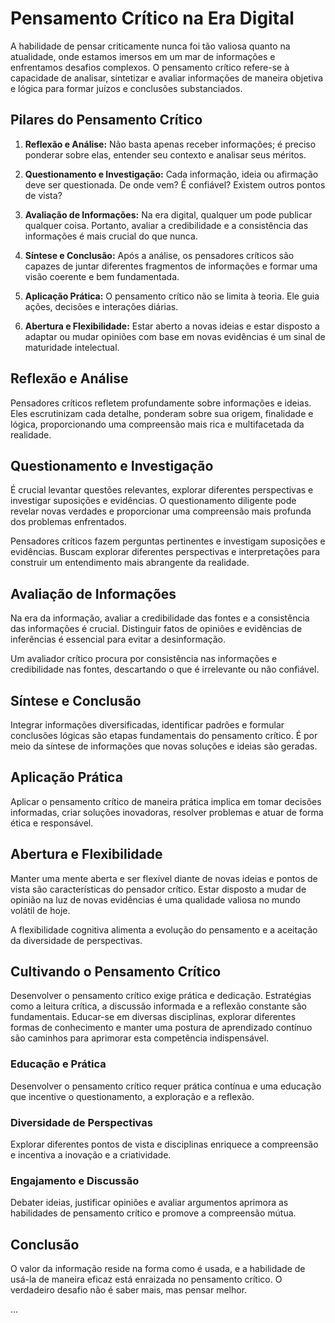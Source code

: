 # Pensamento Crítico na Era Digital

A habilidade de pensar criticamente nunca foi tão valiosa quanto na atualidade, onde estamos imersos em um mar de informações e enfrentamos desafios complexos. O pensamento crítico refere-se à capacidade de analisar, sintetizar e avaliar informações de maneira objetiva e lógica para formar juízos e conclusões substanciados.

## Pilares do Pensamento Crítico

1. **Reflexão e Análise:** Não basta apenas receber informações; é preciso ponderar sobre elas, entender seu contexto e analisar seus méritos.

2. **Questionamento e Investigação:** Cada informação, ideia ou afirmação deve ser questionada. De onde vem? É confiável? Existem outros pontos de vista?

3. **Avaliação de Informações:** Na era digital, qualquer um pode publicar qualquer coisa. Portanto, avaliar a credibilidade e a consistência das informações é mais crucial do que nunca.

4. **Síntese e Conclusão:** Após a análise, os pensadores críticos são capazes de juntar diferentes fragmentos de informações e formar uma visão coerente e bem fundamentada.

5. **Aplicação Prática:** O pensamento crítico não se limita à teoria. Ele guia ações, decisões e interações diárias.

6. **Abertura e Flexibilidade:** Estar aberto a novas ideias e estar disposto a adaptar ou mudar opiniões com base em novas evidências é um sinal de maturidade intelectual.

## Reflexão e Análise

Pensadores críticos refletem profundamente sobre informações e ideias. Eles escrutinizam cada detalhe, ponderam sobre sua origem, finalidade e lógica, proporcionando uma compreensão mais rica e multifacetada da realidade.

## Questionamento e Investigação

É crucial levantar questões relevantes, explorar diferentes perspectivas e investigar suposições e evidências. O questionamento diligente pode revelar novas verdades e proporcionar uma compreensão mais profunda dos problemas enfrentados.

Pensadores críticos fazem perguntas pertinentes e investigam suposições e evidências. Buscam explorar diferentes perspectivas e interpretações para construir um entendimento mais abrangente da realidade.

## Avaliação de Informações

Na era da informação, avaliar a credibilidade das fontes e a consistência das informações é crucial. Distinguir fatos de opiniões e evidências de inferências é essencial para evitar a desinformação.

Um avaliador crítico procura por consistência nas informações e credibilidade nas fontes, descartando o que é irrelevante ou não confiável.

## Síntese e Conclusão

Integrar informações diversificadas, identificar padrões e formular conclusões lógicas são etapas fundamentais do pensamento crítico. É por meio da síntese de informações que novas soluções e ideias são geradas.

## Aplicação Prática

Aplicar o pensamento crítico de maneira prática implica em tomar decisões informadas, criar soluções inovadoras, resolver problemas e atuar de forma ética e responsável.

## Abertura e Flexibilidade

Manter uma mente aberta e ser flexível diante de novas ideias e pontos de vista são características do pensador crítico. Estar disposto a mudar de opinião na luz de novas evidências é uma qualidade valiosa no mundo volátil de hoje.

A flexibilidade cognitiva alimenta a evolução do pensamento e a aceitação da diversidade de perspectivas.

## Cultivando o Pensamento Crítico

Desenvolver o pensamento crítico exige prática e dedicação. Estratégias como a leitura crítica, a discussão informada e a reflexão constante são fundamentais. Educar-se em diversas disciplinas, explorar diferentes formas de conhecimento e manter uma postura de aprendizado contínuo são caminhos para aprimorar esta competência indispensável.

### Educação e Prática

Desenvolver o pensamento crítico requer prática contínua e uma educação que incentive o questionamento, a exploração e a reflexão.

### Diversidade de Perspectivas

Explorar diferentes pontos de vista e disciplinas enriquece a compreensão e incentiva a inovação e a criatividade.

### Engajamento e Discussão

Debater ideias, justificar opiniões e avaliar argumentos aprimora as habilidades de pensamento crítico e promove a compreensão mútua.

## Conclusão

O valor da informação reside na forma como é usada, e a habilidade de usá-la de maneira eficaz está enraizada no pensamento crítico. O verdadeiro desafio não é saber mais, mas pensar melhor.


...

